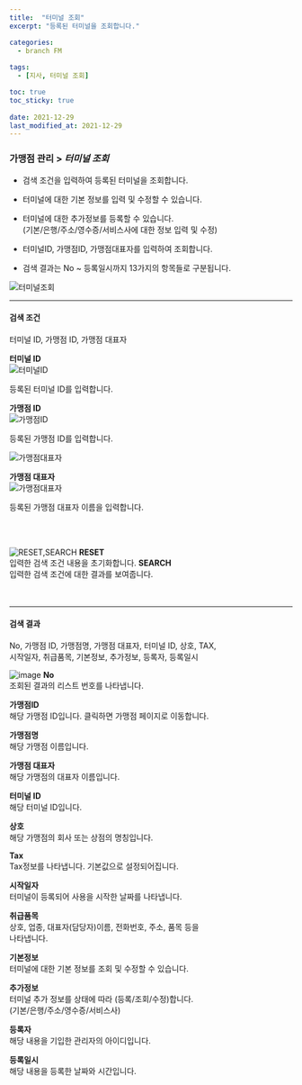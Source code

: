 ```yaml
---
title:  "터미널 조회"
excerpt: "등록된 터미널을 조회합니다."

categories:
  - branch FM
  
tags:
  - [지사, 터미널 조회]

toc: true
toc_sticky: true
 
date: 2021-12-29
last_modified_at: 2021-12-29
---
```

### 가맹점 관리 > *터미널 조회*
- 검색 조건을 입력하여 등록된 터미널을 조회합니다.<br>

- 터미널에 대한 기본 정보를 입력 및 수정할 수 있습니다.<br>

- 터미널에 대한 추가정보를 등록할 수 있습니다. <br> (기본/은행/주소/영수증/서비스사에 대한 정보 입력 및 수정)

- 터미널ID, 가맹점ID, 가맹점대표자를 입력하여 조회합니다.

- 검색 결과는 No ~ 등록일시까지 13가지의 항목들로 구분됩니다.

![터미널조회](https://user-images.githubusercontent.com/95394003/145934413-49b390a0-b38a-4de7-b48b-c9ed85cdd859.jpeg)

---

#### 검색 조건
 
터미널 ID, 가맹점 ID, 가맹점 대표자

**터미널 ID**<br>
![터미널ID](https://user-images.githubusercontent.com/95394003/145962360-d160a00d-e2a8-4aaa-9d5d-a20ff2b0b41c.jpeg)
 <p>등록된 터미널 ID를 입력합니다.</p>

**가맹점 ID**<br>
![가맹점ID](https://user-images.githubusercontent.com/95394003/145962553-9a4a2e9f-4363-4b15-84ce-38c9317d867b.jpeg)
<p>등록된 가맹점 ID를 입력합니다.</p>

![가맹점대표자](https://user-images.githubusercontent.com/95394003/145962660-8a07cd14-3ea2-4b9d-ac50-6c50eff4d671.jpeg)

**가맹점 대표자**<br>
![가맹점대표자](https://user-images.githubusercontent.com/95394003/145962660-8a07cd14-3ea2-4b9d-ac50-6c50eff4d671.jpeg)
<p>등록된 가맹점 대표자 이름을 입력합니다.</p>
<br>
<br>

![RESET,SEARCH](https://user-images.githubusercontent.com/95394003/145962859-5a6bdfe6-eae1-4270-a66f-7301f41da9e7.jpeg)
**RESET**<br>
입력한 검색 조건 내용을 초기화합니다.
**SEARCH**<br>
입력한 검색 조건에 대한 결과를 보여줍니다.
<br>
<br>
<br>

---

#### 검색 결과
No, 가맹점 ID, 가맹점명, 가맹점 대표자, 터미널 ID, 상호, TAX,<br> 시작일자, 취급품목, 기본정보, 추가정보, 등록자, 등록일시

![image](https://user-images.githubusercontent.com/95394003/147731356-c41b108e-9f4d-48aa-824f-9ba829dd7f0d.png)
**No**<br>
조회된 결과의 리스트 번호를 나타냅니다.

**가맹점ID**<br>
해당 가맹점 ID입니다. 클릭하면 가맹점 페이지로 이동합니다.

**가맹점명**<br>
해당 가맹점 이름입니다.

**가맹점 대표자**<br>
해당 가맹점의 대표자 이름입니다.

**터미널 ID**<br>
해당 터미널 ID입니다.

**상호**<br>
해당 가맹점의 회사 또는 상점의 명칭입니다.

**Tax**<br>
Tax정보를 나타냅니다. 기본값으로 설정되어집니다.

**시작일자**<br>
터미널이 등록되어 사용을 시작한 날짜를 나타냅니다.

**취급품목**<br>
상호, 업종, 대표자(담당자)이름, 전화번호, 주소, 품목 등을<br> 나타냅니다.

**기본정보**<br>
터미널에 대한 기본 정보를 조회 및 수정할 수 있습니다.

**추가정보**<br>
터미널 추가 정보를 상태에 따라 (등록/조회/수정)합니다. <br> (기본/은행/주소/영수증/서비스사)

**등록자**<br>
해당 내용을 기입한 관리자의 아이디입니다.

**등록일시**<br>
해당 내용을 등록한 날짜와 시간입니다.
